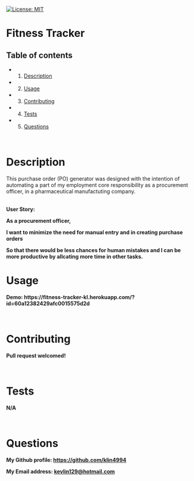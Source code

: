 [![License: MIT](https://img.shields.io/badge/License-MIT-yellow.svg)](https://opensource.org/licenses/MIT)

<h1>Fitness Tracker</h1>
<!-- Table of content -->
<h2>Table of contents</h2>

* 1. [Description](#Description)
* 2. [Usage](#Usage)
* 3. [Contributing](#Contributing)
* 4. [Tests](#Tests)
* 5. [Questions](#Questions) 


<br>

<h1>Description</h1>
<p>This purchase order (PO) generator was designed with the intention of automating a part of my employment core responsibility as a procurement officer, in a pharmaceutical manufactuting company.</p>
<br/>
<strong>User Story: <Strong>
<p>As a procurement officer,</p>
<p>I want to minimize the need for manual entry and in creating purchase orders</p>
<p>So that there would be less chances for human mistakes and I can be more productive by allcating more time in other tasks.</p>
<h1>Usage</h1>
<p>Demo: https://fitness-tracker-kl.herokuapp.com/?id=60a12382429afc0015575d2d </p>
<br>
<h1>Contributing</h1>
<p>Pull request welcomed!</p>
<br>
<h1>Tests</h1>
<p>N/A</p> 
<br>
<h1>Questions</h1>
<p><span>My Github profile: </span><a href="https://github.com/klin4994" class="col-12">https://github.com/klin4994</a></p>
<p><span>My Email address: </span><a href = "mailto: kevlin129@hotmail.com">kevlin129@hotmail.com</a></p>
</p>
